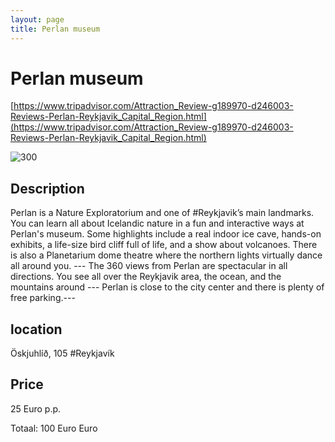 ```yaml
--- 
layout: page
title: Perlan museum 
---
```

# Perlan museum

[https://www.tripadvisor.com/Attraction_Review-g189970-d246003-Reviews-Perlan-Reykjavik_Capital_Region.html](https://www.tripadvisor.com/Attraction_Review-g189970-d246003-Reviews-Perlan-Reykjavik_Capital_Region.html)

![300](https://dynamic-media-cdn.tripadvisor.com/media/photo-o/12/40/6b/79/perlan-wonders-of-iceland.jpg?w=1200&h=-1&s=1)

## Description

Perlan is a Nature Exploratorium and one of #Reykjavik’s main landmarks. You can learn all about Icelandic nature in a fun and interactive ways at Perlan's museum. Some highlights include a real indoor ice cave, hands-on exhibits, a life-size bird cliff full of life, and a show about volcanoes. There is also a Planetarium dome theatre where the northern lights virtually dance all around you. --- The 360 views from Perlan are spectacular in all directions. You see all over the Reykjavik area, the ocean, and the mountains around --- Perlan is close to the city center and there is plenty of free parking.---

## location

Öskjuhlíð, 105 #Reykjavík

## Price

25 Euro p.p.

Totaal: 100 Euro
Euro
